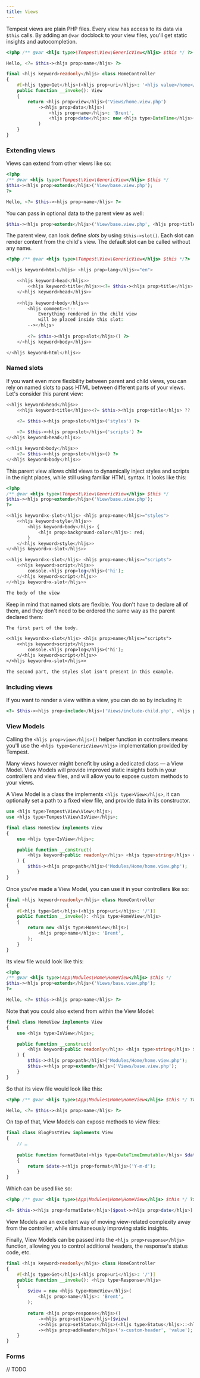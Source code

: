 ```yaml
---
title: Views
---
```


Tempest views are plain PHP files. Every view has access to its data via `$this` calls. By adding an `@var` docblock to your view files, you'll get static insights and autocompletion.

```php
<?php /** @var <hljs type>\Tempest\View\GenericView</hljs> $this */ ?>

Hello, <?= $this-><hljs prop>name</hljs> ?>
```

```php
final <hljs keyword>readonly</hljs> class HomeController
{
    #[<hljs type>Get</hljs>(<hljs prop>uri</hljs>: '<hljs value>/home</hljs>')]
    public function __invoke(): View
    {
        return <hljs prop>view</hljs>('Views/home.view.php')
            -><hljs prop>data</hljs>(
                <hljs prop>name</hljs>: 'Brent',
                <hljs prop>date</hljs>: new <hljs type>DateTime</hljs>(),
            )
    }
}
```

### Extending views

Views can extend from other views like so:

```php
<?php 
/** @var <hljs type>\Tempest\View\GenericView</hljs> $this */ 
$this-><hljs prop>extends</hljs>('View/base.view.php');
?>

Hello, <?= $this-><hljs prop>name</hljs> ?>
```

You can pass in optional data to the parent view as well:

```php
$this-><hljs prop>extends</hljs>('View/base.view.php', <hljs prop>title</hljs>: 'Blog');
```

The parent view, can look define _slots_ by using `$this->slot()`. Each slot can render content from the child's view. The default slot can be called without any name.

```php
<?php /** @var <hljs type>\Tempest\View\GenericView</hljs> $this */?>

<<hljs keyword>html</hljs> <hljs prop>lang</hljs>="en">

    <<hljs keyword>head</hljs>>
        <<hljs keyword>title</hljs>><?= $this-><hljs prop>title</hljs> ?? 'Home' ?></<hljs keyword>title</hljs>>
    </<hljs keyword>head</hljs>>
    
    <<hljs keyword>body</hljs>>
        <hljs comment><!-- 
            Everything rendered in the child view 
            will be placed inside this slot: 
        --></hljs>
        
        <?= $this-><hljs prop>slot</hljs>() ?>
    </<hljs keyword>body</hljs>>

</<hljs keyword>html</hljs>>
```

### Named slots

If you want even more flexibility between parent and child views, you can rely on named slots to pass HTML between different parts of your views. Let's consider this parent view:

```php
<<hljs keyword>head</hljs>>
    <<hljs keyword>title</hljs>><?= $this-><hljs prop>title</hljs> ?? 'Home' ?></<hljs keyword>title</hljs>>
    
    <?= $this-><hljs prop>slot</hljs>('styles') ?>

    <?= $this-><hljs prop>slot</hljs>('scripts') ?>
</<hljs keyword>head</hljs>>

<<hljs keyword>body</hljs>>
    <?= $this-><hljs prop>slot</hljs>() ?>
</<hljs keyword>body</hljs>>
```

This parent view allows child views to dynamically inject styles and scripts in the right places, while still using familiar HTML syntax. It looks like this:

```php
<?php 
/** @var <hljs type>\Tempest\View\GenericView</hljs> $this */ 
$this-><hljs prop>extends</hljs>('View/base.view.php');
?>

<<hljs keyword>x-slot</hljs> <hljs prop>name</hljs>="styles">
    <<hljs keyword>style</hljs>>
        <hljs keyword>body</hljs> {
            <hljs prop>background-color</hljs>: red;
        }
    </<hljs keyword>style</hljs>>
</<hljs keyword>x-slot</hljs>>

<<hljs keyword>x-slot</hljs> <hljs prop>name</hljs>="scripts">
    <<hljs keyword>script</hljs>>
        console.<hljs prop>log</hljs>('hi');
    </<hljs keyword>script</hljs>>
</<hljs keyword>x-slot</hljs>>

The body of the view
```

Keep in mind that named slots are flexible. You don't have to declare all of them, and they don't need to be ordered the same way as the parent declared them:


```txt
The first part of the body.

<<hljs keyword>x-slot</hljs> <hljs prop>name</hljs>="scripts">
    <<hljs keyword>script</hljs>>
        console.<hljs prop>log</hljs>('hi');
    </<hljs keyword>script</hljs>>
</<hljs keyword>x-slot</hljs>>

The second part, the styles slot isn't present in this example.
```

### Including views

If you want to render a view within a view, you can do so by including it:

```php
<?= $this-><hljs prop>include</hljs>('Views/include-child.php', <hljs prop>title</hljs>: "other title", <hljs prop>body</hljs>: "Hello world") ?>
```

### View Models

Calling the `<hljs prop>view</hljs>()` helper function in controllers means you'll use the `<hljs type>GenericView</hljs>` implementation provided by Tempest.

Many views however might benefit by using a dedicated class — a View Model. View Models will provide improved static insights both in your controllers and view files, and will allow you to expose custom methods to your views.

A View Model is a class the implements `<hljs type>View</hljs>`, it can optionally set a path to a fixed view file, and provide data in its constructor. 

```php
use <hljs type>Tempest\View\View</hljs>;
use <hljs type>Tempest\View\IsView</hljs>;

final class HomeView implements View
{
    use <hljs type>IsView</hljs>;

    public function __construct(
        <hljs keyword>public readonly</hljs> <hljs type>string</hljs> <hljs prop>$name</hljs>,
    ) {
        $this-><hljs prop>path</hljs>('Modules/Home/home.view.php');
    }
}
```

Once you've made a View Model, you can use it in your controllers like so:

```php
final <hljs keyword>readonly</hljs> class HomeController
{
    #[<hljs type>Get</hljs>(<hljs prop>uri</hljs>: '/')]
    public function __invoke(): <hljs type>HomeView</hljs>
    {
        return new <hljs type>HomeView</hljs>(
            <hljs prop>name</hljs>: 'Brent',
        );
    }
}
```

Its view file would look like this:

```php
<?php
/** @var <hljs type>\App\Modules\Home\HomeView</hljs> $this */
$this-><hljs prop>extends</hljs>('Views/base.view.php');
?>

Hello, <?= $this-><hljs prop>name</hljs> ?>
```

Note that you could also extend from within the View Model:

```php
final class HomeView implements View
{
    use <hljs type>IsView</hljs>;

    public function __construct(
        <hljs keyword>public readonly</hljs> <hljs type>string</hljs> $name,
    ) {
        $this-><hljs prop>path</hljs>('Modules/Home/home.view.php');
        $this-><hljs prop>extends</hljs>('Views/base.view.php');
    }
}
```

So that its view file would look like this:

```php
<?php /** @var <hljs type>\App\Modules\Home\HomeView</hljs> $this */ ?>

Hello, <?= $this-><hljs prop>name</hljs> ?>
```

On top of that, View Models can expose methods to view files:

```php
final class BlogPostView implements View
{
    // …
    
    public function formatDate(<hljs type>DateTimeImmutable</hljs> $date): string
    {
        return $date-><hljs prop>format</hljs>('Y-m-d');
    }
}
```

Which can be used like so:

```php
<?php /** @var <hljs type>\App\Modules\Home\HomeView</hljs> $this */ ?>

<?= $this-><hljs prop>formatDate</hljs>($post-><hljs prop>date</hljs>) ?>
```

View Models are an excellent way of moving view-related complexity away from the controller, while simultaneously improving static insights.

Finally, View Models can be passed into the `<hljs prop>response</hljs>` function, allowing you to control additional headers, the response's status code, etc.

```php
final <hljs keyword>readonly</hljs> class HomeController
{
    #[<hljs type>Get</hljs>(<hljs prop>uri</hljs>: '/')]
    public function __invoke(): <hljs type>Response</hljs>
    {
        $view = new <hljs type>HomeView</hljs>(
            <hljs prop>name</hljs>: 'Brent',
        );
        
        return <hljs prop>response</hljs>()
            -><hljs prop>setView</hljs>($view)
            -><hljs prop>setStatus</hljs>(<hljs type>Status</hljs>::<hljs prop>CREATED</hljs>)
            -><hljs prop>addHeader</hljs>('x-custom-header', 'value');
    }
}
```

### Forms

// TODO